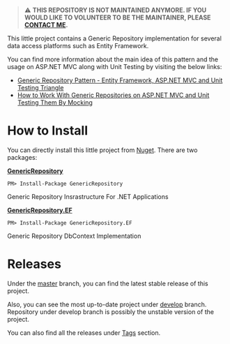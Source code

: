 > :warning: **THIS REPOSITORY IS NOT MAINTAINED ANYMORE. IF YOU WOULD LIKE TO VOLUNTEER TO BE THE MAINTAINER, PLEASE [CONTACT ME](https://twitter.com/tourismgeek).**

This little project contains a Generic Repository implementation for several data access platforms such as Entity Framework.

You can find more information about the main idea of this pattern and the usage on ASP.NET MVC along with Unit Testing by visiting the below links:

 - [Generic Repository Pattern - Entity Framework, ASP.NET MVC and Unit Testing Triangle][1]
 - [How to Work With Generic Repositories on ASP.NET MVC and Unit Testing Them By Mocking][2]

# How to Install

You can directly install this little project from [Nuget][6]. There are two packages:

**[GenericRepository][7]**

    PM> Install-Package GenericRepository

Generic Repository Insrastructure For .NET Applications

**[GenericRepository.EF][8]**

    PM> Install-Package GenericRepository.EF

Generic Repository DbContext Implementation

# Releases

Under the [master][3] branch, you can find the latest stable release of this project.

Also, you can see the most up-to-date project under [develop][4] branch. Repository under develop branch is possibly the unstable version of the project.

You can also find all the releases under [Tags][5] section.

  [1]: http://www.tugberkugurlu.com/archive/generic-repository-pattern-entity-framework-asp-net-mvc-and-unit-testing-triangle
  [2]: http://www.tugberkugurlu.com/archive/how-to-work-with-generic-repositories-on-asp-net-mvc-and-unit-testing-them-by-mocking
  [3]: https://github.com/tugberkugurlu/GenericRepository
  [4]: https://github.com/tugberkugurlu/GenericRepository/tree/develop
  [5]: https://github.com/tugberkugurlu/GenericRepository/tags
  [6]: http://nuget.org
  [7]: https://nuget.org/packages/GenericRepository
  [8]: https://nuget.org/packages/GenericRepository.EF
